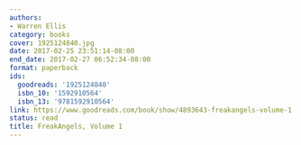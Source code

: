 ```yaml
---
authors:
- Warren Ellis
category: books
cover: 1925124840.jpg
date: 2017-02-25 23:51:14-08:00
end_date: 2017-02-27 06:52:34-08:00
format: paperback
ids:
  goodreads: '1925124840'
  isbn_10: '1592910564'
  isbn_13: '9781592910564'
link: https://www.goodreads.com/book/show/4893643-freakangels-volume-1
status: read
title: FreakAngels, Volume 1
---
```

